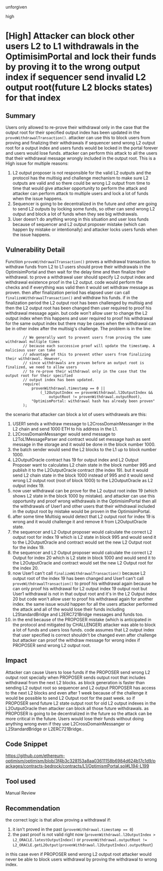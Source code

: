 unforgiven

high

# [High] Attacker can block other users L2 to L1 withdrawals in the OptimisimPortal and lock their funds by proving it to the wrong output index if sequencer send invalid L2 output root(future L2 blocks states) for that index

## Summary
Users only allowed to re-prove their withdrawal only in the case that the output root for their specified output index has been updated in the `proveWithdrawalTransaction()`. attacker can use this to block users from proving and finalizing their withdrawals if sequencer send wrong L2 output root for a output index and users funds would be locked in the portal forever and users would lose funds. attacker can perform this attack to all the users that their withdrawal message wrongly included in the output root. 
This is a High issue for multiple reasons:
1. L2 output proposer is not responsible for the valid L2 outputs and the protocol has the multisig and challenge mechanism to make sure L2 outputs are valid and so there could be wrong L2 output from time to time that would give attacker opportunity to perform the attack and attacker can perform attack to multiple users and lock a lot of funds when the issue happens.
2. Sequencer is going to be decentralized in the future and other are going to send L2 outputs by locking some funds, so other can send wrong L2 output and block a lot of funds when they see big withdrawals.
3. User doesn't do anything wrong in this situation and user loss funds because of sequencer and L2 output proposer mistake (which can happen by mistake or intentionally) and attacker locks users funds when the issue happens.

## Vulnerability Detail
Function `proveWithdrawalTransaction()` proves a withdrawal transaction. to withdraw funds from L2 to L1 users should prove their withdrawals in the OptimisimPortal and then wait for the delay time and then finalize their withdrawal. to prove a withdrawal user should specify L2 output index and withdrawal existence proof in the L2 output. code would perform the checks and if everything was valid then it would set withdraw message as proven. then after finalization period has elapsed user can call `finalizeWithdrawalTransaction()` and withdraw his funds.
if in the finalization period the L2 output root has been challenged by multisig and then the L2 output root has been changed then user required to proof his withdrawal message again. but code won't allow user to change the L2 output index when this happens and user required to proof his withdrawal for the same output index but there may be cases when the withdrawal can be in other index after the multisig's challenge. The problem is in the line:
```solidity
        // We generally want to prevent users from proving the same withdrawal multiple times
        // because each successive proof will update the timestamp. A malicious user can take
        // advantage of this to prevent other users from finalizing their withdrawal. However,
        // since withdrawals are proven before an output root is finalized, we need to allow users
        // to re-prove their withdrawal only in the case that the output root for their specified
        // output index has been updated.
        require(
            provenWithdrawal.timestamp == 0 ||
                (_l2OutputIndex == provenWithdrawal.l2OutputIndex &&
                    outputRoot != provenWithdrawal.outputRoot),
            "OptimismPortal: withdrawal hash has already been proven"
        );
```
the scenario that attacker can block a lot of users withdrawals are this:
1. USER1 sends a withdraw message to L2CrossDomainMessanger in the L2 chain and send 1000 ETH to his address in the L1.
2. L2CrossDomainMessanger would send message to L2ToL1MessageParser and contract would set message hash as sent message in the storage and it would be done in the block number 1000.
3. the batch sender would send the L2 blocks to the L1 up to block number 1000.
4. L2OutputOracle contract has 19 for output index and L2 Output Proposer want to calculates L2 chain state in the block number 995 and publish it to the L2OutputOracle contract (the index 19). but it would send L2 chain state in the block 1000 instead of 995 and it would send wrong L2 output root (root of block 1000) to the L2OutputOracle as L2 output index 19.
4. now user withdrawal can be prove for the L2 output root index 19 (which shows L2 state in the block 1000 by mistake). and attacker can use this opportunity and proof wrong withdrawals in the OptimisimPortal then all the withdrawals of User1 and other users that their withdrawal included in the output root by mistake would be proven in the OptimisimPortal.
5. after some time Multisig would detect that L2 output root for index 19 is wrong and it would challenge it and remove it from L2OutputOracle state.
6. the sequencer and L2 Output proposer would calculate the correct L2 output root for index 19 which is L2 state in block 995 and would send it to the L2OutputOracle and contract would set the new L2 Output root for the index 19.
7. the sequencer and L2 Output proposer would calculate the correct L2 Output for index 20 which is L2 state in block 1000 and would send it to the L2OutputOracle and contract would set the new L2 Output root for the index 20.
8. now User1 can't call `finalizeWithdrawalTransaction()` because L2 output root of the index 19 has been changed and User1 can't call `proveWithdrawalTransaction()` to proof his withdrawal again because he can only proof his withdrawal for L2 output index 19 output root but User1 withdrawal is not in that output root and it's in the L2 Output index 20 but code won't allow user to proof his withdrawal again for another index. the same issue would happen for all the users attacker performed the attack and all of the would lose their funds including L2StandardBridge and L2ERC721Bridge messages and funds too.
9. in the end because of the PROPOSER mistake (which is anticipated in the protocol and mitigated by CHALLENGER) attacker was able to block a lot of funds and users loss funds. code assumes that L2 output index that user specified is correct shouldn't be changed even after challenge but attacker can proof the withdraw message for wrong index if PROPOSER send wrong L2 output root.

## Impact
Attacker can cause Users to lose funds if the PROPOSER send wrong L2 output root specially when PROPOSER sends output root that includes withdrawal from the next L2 blocks. as block generation is faster than sending L2 output root so sequencer and L2 output PROPOSER has access to the next L2 blocks and even after 1 week because of the challenge it would be possible to send L2 Output root for the past week. so if PROPOSER send future L2 state output root for old L2 output indexes in the L2OutputOracle then attacker can block all those future withdrawals. as PROPOSER is going to be decentralized in the future so the attack can be more critical in the future.
Users would lose their funds without doing anything wrong even if they use L2CrossDomainMessanger or L2StandardBridge or L2ERC721Bridge..

## Code Snippet
https://github.com/ethereum-optimism/optimism/blob/3f4b3c328153a8aa03611158b6984d624b17c1d9/packages/contracts-bedrock/contracts/L1/OptimismPortal.sol#L194-L199

## Tool used
Manual Review

## Recommendation
the correct logic is that allow proving a withdrawal if:
1. it isn't proved in the past (`provenWithdrawal.timestamp == 0`)
2. the past proof is not valid right now (`provenWithdrawal.l2OutputIndex > L2_ORACLE.latestOutputIndex()` or `provenWithdrawal.outputRoot != L2_ORACLE.getL2Output(provenWithdrawal.l2OutputIndex).outputRoot`)

in this case even if PROPOSER send wrong L2 output root attacker would never be able to block users withdrawal by proving the withdrawal to wrong index.